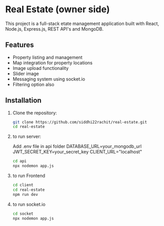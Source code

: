 # Real Estate (owner side)

This project is a full-stack etate management application built with React, Node.js, Express.js, REST API's and MongoDB.

## Features

- Property listing and management
- Map integration for property locations
- Image upload functionality
- Slider image
-  Messaging system using socket.io
-  Filtering option also 

  ## Installation

1. Clone the repository:

   ```bash
   git clone https://github.com/siddhi22rachit/real-estate.git
   cd real-estate
   
2. to run server:

   Add .env file in api folder
     DATABASE_URL=your_mongodb_url
     JWT_SECRET_KEY=your_secret_key
     CLIENT_URL="localhost"
   
    ```bash
    cd api
    npx nodemon app.js

4. to run Frontend
   
    ```bash
    cd client
    cd real-estate
    npm run dev

5. to run socket.io
   
    ```bash
    cd socket
    npx nodemon app.js
    
    


